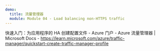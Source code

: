 ```yaml
---
demo:
  title: 流量管理器
  module: Module 04 - Load balancing non-HTTPS traffic
---
```

快速入门：为应用程序的 HA 创建配置文件 - Azure 门户 - Azure 流量管理器 | Microsoft Docs - https://learn.microsoft.com/azure/traffic-manager/quickstart-create-traffic-manager-profile

